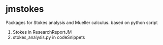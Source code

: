 # jmstokes

Packages for Stokes analysis and Mueller calculus. based on python script

1.  Stokes in ResearchReportJM
2. stokes_analysis.py in codeSnippets

